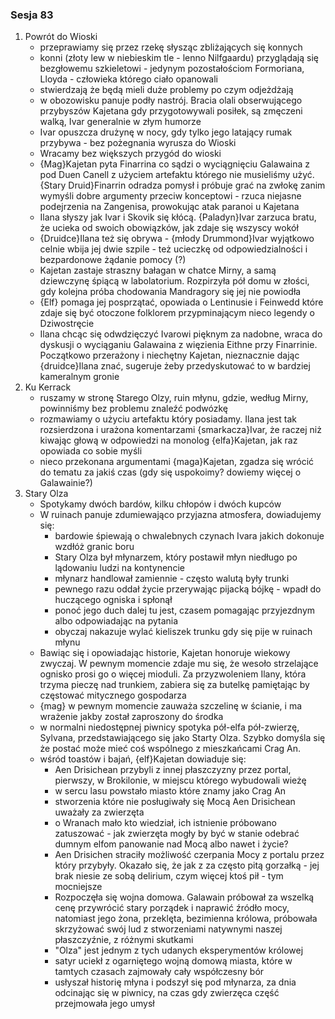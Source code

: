 ### Sesja 83
1. Powrót do Wioski
    - przeprawiamy się przez rzekę słysząc zbliżających się konnych
    - konni (złoty lew w niebieskim tle - lenno Nilfgaardu) przyglądają się bezgłowemu szkieletowi - jedynym pozostałościom Formoriana, Lloyda - człowieka którego ciało opanowali
    - stwierdzają że będą mieli duże problemy po czym odjeżdżają
    - w obozowisku panuje podły nastrój. Bracia olali obserwującego przybyszów Kajetana gdy przygotowywali posiłek, są zmęczeni walką, Ivar generalnie w złym humorze
    - Ivar opuszcza drużynę w nocy, gdy tylko jego latający rumak przybywa - bez pożegnania wyrusza do Wioski
    - Wracamy bez większych przygód do wioski
    - {Mag}Kajetan pyta Finarrina co sądzi o wyciągnięciu Galawaina z pod Duen Canell z użyciem artefaktu którego nie musieliśmy użyć. {Stary Druid}Finarrin odradza pomysł i próbuje grać na zwłokę zanim wymyśli dobre argumenty przeciw konceptowi - rzuca niejasne podejrzenia na Zangenisa, prowokując atak paranoi u Kajetana
    - Ilana słyszy jak Ivar i Skovik się kłócą. {Paladyn}Ivar zarzuca bratu, że ucieka od swoich obowiązków, jak zdaje się wszyscy wokół
    - {Druidce}Ilana też się obrywa - {młody Drummond}Ivar wyjątkowo celnie wbija jej dwie szpile - też ucieczkę od odpowiedzialności i bezpardonowe żądanie pomocy (?)
    - Kajetan zastaje straszny bałagan w chatce Mirny, a samą dziewczynę śpiącą w labolatorium. Rozpirzyła pół domu w złości, gdy kolejna próba chodowania Mandragory się jej nie powiodła
    - {Elf} pomaga jej posprzątać, opowiada o Lentinusie i Feinwedd które zdaje się być otoczone folklorem przypminającym nieco legendy o Dziwostręcie
    - Ilana chcąc się odwdzięczyć Ivarowi pięknym za nadobne, wraca do dyskusji o wyciąganiu Galawaina z więzienia Eithne przy Finarrinie. Początkowo przerażony i niechętny Kajetan, nieznacznie dając {druidce}Ilana znać, sugeruje żeby przedyskutować to w bardziej kameralnym gronie
2. Ku Kerrack
    - ruszamy w stronę Starego Olzy, ruin młynu, gdzie, według Mirny, powinniśmy bez problemu znaleźć podwózkę
    - rozmawiamy o użyciu artefaktu który posiadamy. Ilana jest tak rozsierdzona i urażona komentarzami {smarkacza}Ivar, że raczej niż kiwając głową w odpowiedzi na monolog {elfa}Kajetan, jak raz opowiada co sobie myśli
    - nieco przekonana argumentami {maga}Kajetan, zgadza się wrócić do tematu za jakiś czas (gdy się uspokoimy? dowiemy więcej o Galawainie?)
3. Stary Olza
    - Spotykamy dwóch bardów, kilku chłopów i dwóch kupców
    - W ruinach panuje zdumiewająco przyjazna atmosfera, dowiadujemy się:
        - bardowie śpiewają o chwalebnych czynach Ivara jakich dokonuje wzdłóż granic boru
        - Stary Olza był młynarzem, który postawił młyn niedługo po lądowaniu ludzi na kontynencie
        - młynarz handlował zamiennie - często walutą były trunki
        - pewnego razu oddał życie przerywając pijacką bójkę - wpadł do huczącego ogniska i spłonął
        - ponoć jego duch dalej tu jest, czasem pomagając przyjezdnym albo odpowiadając na pytania
        - obyczaj nakazuje wylać kieliszek trunku gdy się pije w ruinach młynu
    - Bawiąc się i opowiadając historie, Kajetan honoruje wiekowy zwyczaj. W pewnym momencie zdaje mu się, że wesoło strzelające ognisko prosi go o więcej mioduli. Za przyzwoleniem Ilany, która trzyma pieczę nad trunkiem, zabiera się za butelkę pamiętając by częstować mitycznego gospodarza
    - {mag} w pewnym momencie zauważa szczelinę w ścianie, i ma wrażenie jakby został zaproszony do środka
    - w normalni niedostępnej piwnicy spotyka pół-elfa pół-zwierzę, Sylvana, przedstawiającego się jako Starty Olza. Szybko domyśla się że postać może mieć coś wspólnego z mieszkańcami Crag An.
    - wśród toastów i bajań, {elf}Kajetan dowiaduje się:
        - Aen Drisichean przybyli z innej płaszczyzny przez portal, pierwszy, w Brokilonie, w miejscu którego wybudowali wieżę
        - w sercu lasu powstało miasto które znamy jako Crag An
        - stworzenia które nie posługiwały się Mocą Aen Drisichean uważały za zwierzęta
        - o Wranach mało kto wiedział, ich istnienie próbowano zatuszować - jak zwierzęta mogły by być w stanie odebrać dumnym elfom panowanie nad Mocą albo nawet i życie?
        - Aen Drisichen straciły możliwość czerpania Mocy z portalu przez który przybyły. Okazało się, że jak z za często pitą gorzałką - jej brak niesie ze sobą delirium, czym więcej ktoś pił - tym mocniejsze
        - Rozpoczęła się wojna domowa. Galawain próbował za wszelką cenę przywrócić stary porządek i naprawić źródło mocy, natomiast jego żona, przeklęta, bezimienna królowa, próbowała skrzyżować swój lud z stworzeniami natywnymi naszej płaszczyźnie, z różnymi skutkami
        - "Olza" jest jednym z tych udanych eksperymentów królowej
        - satyr uciekł z ogarniętego wojną domową miasta, które w tamtych czasach zajmowały cały współczesny bór
        - usłyszał historię młyna i podszył się pod młynarza, za dnia odcinając się w piwnicy, na czas gdy zwierzęca część przejmowała jego umysł

